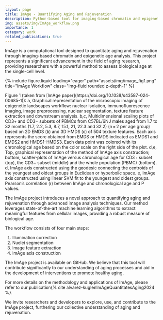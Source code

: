 ```yaml
---
layout: page
title: ImAge - Quantifying Aging and Rejuvenation
description: Python-based tool for imaging-based chromatin and epigenetic age analysis
img: assets/img/ImAge_workflow.png
importance: 1
category: work
related_publications: true
---
```


ImAge is a computational tool designed to quantitate aging and rejuvenation through imaging-based chromatin and epigenetic age analysis. This project represents a significant advancement in the field of aging research, providing researchers with a powerful method to assess biological age at the single-cell level.

{% include figure.liquid loading="eager" path="assets/img/image_fig1.png" title="ImAge Workflow" class="img-fluid rounded z-depth-1" %}

<div class="caption">
    Figure 1 (taken from [ImAge paper](https://doi.org/10.1038/s43587-024-00685-1)): a, Graphical representation of the microscopic imaging of epigenetic landscapes workflow: nuclear isolation, immunofluorescence imaging, image preprocessing, nuclear segmentation, texture feature extraction and downstream analysis. b,c, Multidimensional scaling plots of CD3+ and CD3− subsets of PBMCs from C57BL/6NJ males aged from 1.7 to 32 months (1.7, 2.2, 5.3, 8.7, 15.1, 21, 22.3 and 32.2) (n = 2 per age group) based on 2D EMDS (b) and 3D HMDS (c) of 504 texture features. Each axis represents the score obtained from EMDS or HMDS indicated as EMDS1 and EMDS2 and HMDS1–HMDS3. Each data point was colored with its chronological age based on the color scale on the right side of the plot. d,e, Top, graphical representation of the method of ImAge axis construction; bottom, scatter-plots of ImAge versus chronological age for CD3+ subset (top), the CD3− subset (middle) and the whole population (PBMC) (bottom). d, ImAge axis constructed using the geodesic connecting the centroids of the youngest and oldest groups in Euclidean or hyperbolic space. e, ImAge axis constructed using linear SVM fit to the youngest and oldest groups. Pearson’s correlation (r) between ImAge and chronological age and P values.
</div>

The ImAge project introduces a novel approach to quantifying aging and rejuvenation through advanced image analysis techniques. Our method leverages state-of-the-art machine learning algorithms to extract meaningful features from cellular images, providing a robust measure of biological age.

The workflow consists of four main steps:

1. Illumination correction
2. Nuclei segmentation
3. Image feature extraction
4. ImAge axis construction

The ImAge project is available on GitHub. We believe that this tool will contribute significantly to our understanding of aging processes and aid in the development of interventions to promote healthy aging.

For more details on the methodology and applications of ImAge, please refer to our publication{% cite alvarez-kuglenImAgeQuantitatesAging2024 %}.

We invite researchers and developers to explore, use, and contribute to the ImAge project, furthering our collective understanding of aging and rejuvenation.
